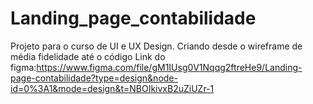 # Landing_page_contabilidade
Projeto para o curso de UI e UX Design. Criando desde o wireframe de média fidelidade até o código
Link do figma:https://www.figma.com/file/gM1IUsg0V1Nqqg2ftreHe9/Landing-page-contabilidade?type=design&node-id=0%3A1&mode=design&t=NBOIkivxB2uZiUZr-1
